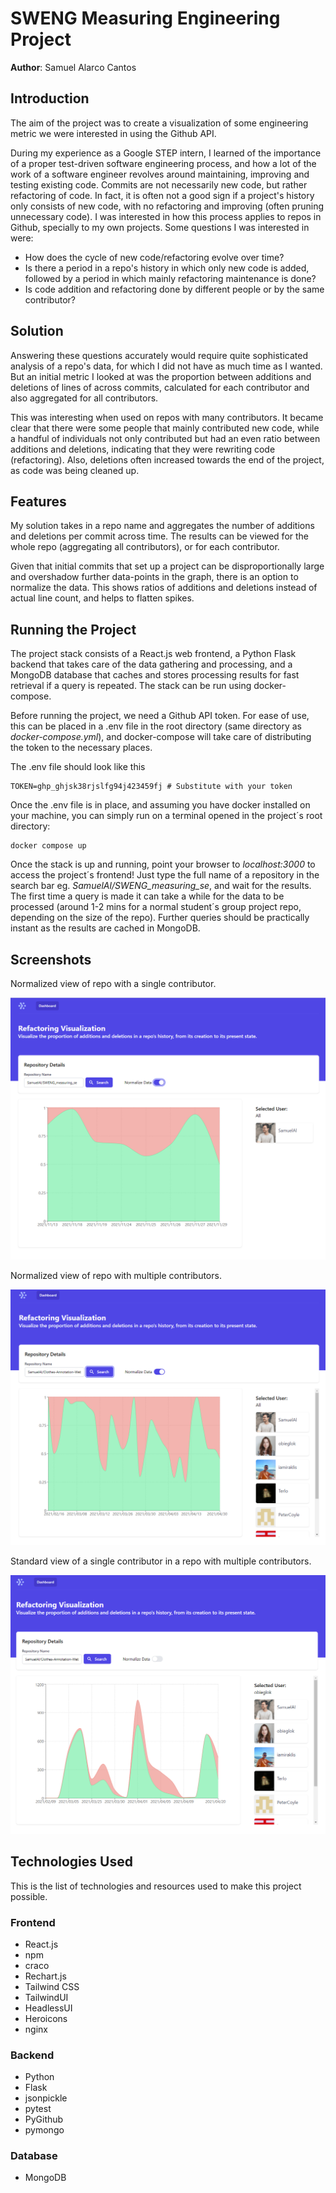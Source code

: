 # SWENG Measuring Engineering Project

**Author**: Samuel Alarco Cantos

## Introduction

The aim of the project was to create a visualization of some engineering metric we were interested in using the Github API. 

During my experience as a Google STEP intern, I learned of the importance of a proper test-driven software engineering process, and how a lot of the work of a software engineer revolves around maintaining, improving and testing existing code. Commits are not necessarily new code, but rather refactoring of code. In fact, it is often not a good sign if a project's history only consists of new code, with no refactoring and improving (often pruning unnecessary code). I was interested in how this process applies to repos in Github, specially to my own projects. Some questions I was interested in were:

- How does the cycle of new code/refactoring evolve over time?
- Is there a period in a repo's history in which only new code is added, followed by a period in which mainly refactoring maintenance is done?
- Is code addition and refactoring done by different people or by the same contributor? 

## Solution

Answering these questions accurately would require quite sophisticated analysis of a repo's data, for which I did not have as much time as I wanted. But an initial metric I looked at was the proportion between additions and deletions of lines of across commits, calculated for each contributor and also aggregated for all contributors. 

This was interesting when used on repos with many contributors. It became clear that there were some people that mainly contributed new code, while a handful of individuals not only contributed but had an even ratio between additions and deletions, indicating that they were rewriting code (refactoring). Also, deletions often increased towards the end of the project, as code was being cleaned up.

## Features

My solution takes in a repo name and aggregates the number of additions and deletions per commit across time. The results can be viewed for the whole repo (aggregating all contributors), or for each contributor. 

Given that initial commits that set up a project can be disproportionally large and overshadow further data-points in the graph, there is an option to normalize the data. This shows ratios of additions and deletions instead of actual line count, and helps to flatten spikes.

## Running the Project

The project stack consists of a React.js web frontend, a Python Flask backend that takes care of the data gathering and processing, and a MongoDB database that caches and stores processing results for fast retrieval if a query is repeated. The stack can be run using docker-compose.

Before running the project, we need a Github API token. For ease of use, this can be placed in a .env file in the root directory (same directory as *docker-compose.yml*), and docker-compose will take care of distributing the token to the necessary places.

The .env file should look like this

```
TOKEN=ghp_ghjsk38rjslfg94j423459fj # Substitute with your token
```

Once the .env file is in place, and assuming you have docker installed on your machine, you can simply run on a terminal opened in the project´s root directory:

```console
docker compose up
```

Once the stack is up and running, point your browser to *localhost:3000* to access the project´s frontend! Just type the full name of a repository in the search bar eg. *SamuelAl/SWENG_measuring_se*, and wait for the results. The first time a query is made it can take a while for the data to be processed (around 1-2 mins for a normal student´s group project repo, depending on the size of the repo). Further queries should be practically instant as the results are cached in MongoDB.

## Screenshots

Normalized view of repo with a single contributor.

![Screenshot 1](images/screenshot1.PNG)

Normalized view of repo with multiple contributors.

![Screenshot 2](images/screenshot2.PNG)

Standard view of a single contributor in a repo with multiple contributors.

![Screenshot 2](images/screenshot3.PNG)

## Technologies Used

This is the list of technologies and resources used to make this project possible.

### Frontend

- React.js
- npm
- craco
- Rechart.js
- Tailwind CSS
- TailwindUI
- HeadlessUI
- Heroicons
- nginx

### Backend

- Python
- Flask
- jsonpickle
- pytest
- PyGithub
- pymongo

### Database

- MongoDB


